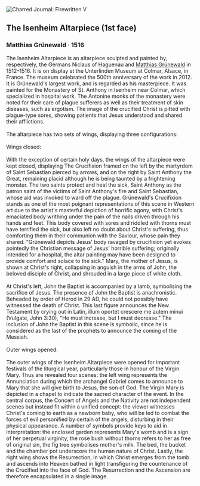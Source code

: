 <div class="artwork-of-the-day">
  <div class="container">
    <div class="img-wrapper">
      <img
        src="https://uploads4.wikiart.org/images/matthias-grünewald/the-isenheim-altarpiece.jpg!Large.jpg"
        alt="Charred Journal: Firewritten V" />
    </div>
    <div class="artwork-detail">
      <div class="artwork-origin"> 
        <h2 class="artwork-name">The Isenheim Altarpiece (1st face)</h2>
        <h3 class="artist">
          Matthias Grünewald
                    ·  1516
        </h3>
      </div>
      <p class="description">
        <span class="artwork-description-text ng-binding" ng-bind-html="viewModel.ArtworkOfTheDay.Description | unsafe">The Isenheim Altarpiece is an altarpiece sculpted and painted by, respectively, the Germans Niclaus of Haguenau and <a target="_blank" href="/en/matthias-grunewald">Matthias Grünewald</a> in 1512–1516. It is on display at the Unterlinden Museum at Colmar, Alsace, in France. The museum celebrated the 500th anniversary of the work in 2012. It is Grünewald's largest work, and is regarded as his masterpiece. It was painted for the Monastery of St. Anthony in Isenheim near Colmar, which specialized in hospital work. The Antonine monks of the monastery were noted for their care of plague sufferers as well as their treatment of skin diseases, such as ergotism. The image of the crucified Christ is pitted with plague-type sores, showing patients that Jesus understood and shared their afflictions.
<br>
<br>The altarpiece has two sets of wings, displaying three configurations:
<br>
<br>Wings closed:
<br>
<br>With the exception of certain holy days, the wings of the altarpiece were kept closed, displaying The Crucifixion framed on the left by the martyrdom of Saint Sebastian pierced by arrows, and on the right by Saint Anthony the Great, remaining placid although he is being taunted by a frightening monster. The two saints protect and heal the sick, Saint Anthony as the patron saint of the victims of Saint Anthony's fire and Saint Sebastian, whose aid was invoked to ward off the plague. Grünewald's Crucifixion stands as one of the most poignant representations of this scene in Western art due to the artist's masterful depiction of horrific agony, with Christ's emaciated body writhing under the pain of the nails driven through his hands and feet. This body covered with sores and riddled with thorns must have terrified the sick, but also left no doubt about Christ's suffering, thus comforting them in their communion with the Saviour, whose pain they shared. "Grünewald depicts Jesus' body ravaged by crucifixion yet evokes pointedly the Christian message of Jesus' horrible suffering; originally intended for a hospital, the altar painting may have been designed to provide comfort and solace to the sick." Mary, the mother of Jesus, is shown at Christ's right, collapsing in anguish in the arms of John, the beloved disciple of Christ, and shrouded in a large piece of white cloth.
<br>
<br>At Christ's left, John the Baptist is accompanied by a lamb, symbolising the sacrifice of Jesus. The presence of John the Baptist is anachronistic. Beheaded by order of Herod in 29 AD, he could not possibly have witnessed the death of Christ. This last figure announces the New Testament by crying out in Latin, illum oportet crescere me autem minui (Vulgate, John 3:30), "He must increase, but I must decrease." The inclusion of John the Baptist in this scene is symbolic, since he is considered as the last of the prophets to announce the coming of the Messiah.
<br>
<br>Outer wings opened:
<br>
<br>The outer wings of the Isenheim Altarpiece were opened for important festivals of the liturgical year, particularly those in honour of the Virgin Mary. Thus are revealed four scenes: the left wing represents the Annunciation during which the archangel Gabriel comes to announce to Mary that she will give birth to Jesus, the son of God. The Virgin Mary is depicted in a chapel to indicate the sacred character of the event. In the central corpus, the Concert of Angels and the Nativity are not independent scenes but instead fit within a unified concept: the viewer witnesses Christ's coming to earth as a newborn baby, who will be led to combat the forces of evil personified by certain of the angels, disturbing in their physical appearance. A number of symbols provide keys to aid in interpretation: the enclosed garden represents Mary's womb and is a sign of her perpetual virginity, the rose bush without thorns refers to her as free of original sin, the fig tree symbolises mother's milk. The bed, the bucket and the chamber pot underscore the human nature of Christ. Lastly, the right wing shows the Resurrection, in which Christ emerges from the tomb and ascends into Heaven bathed in light transfiguring the countenance of the Crucified into the face of God. The Resurrection and the Ascension are therefore encapsulated in a single image.</span>
                        <div class="text-shadow-container" ng-show="showShadow" style=""></div>
      </p>
    </div>
  </div>

</div>
